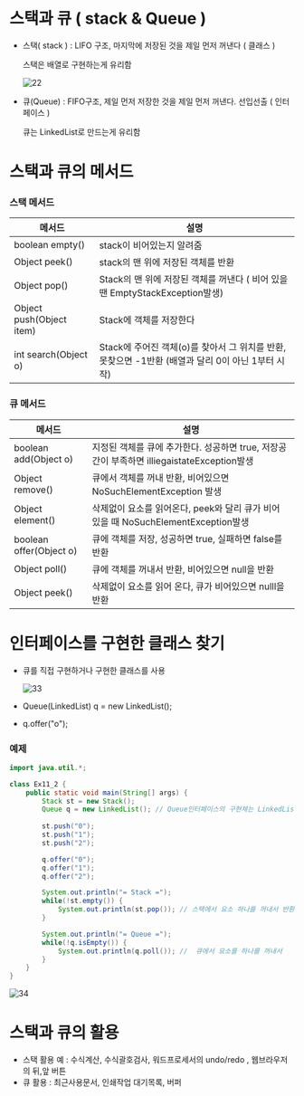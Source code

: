 # 스택과 큐 ( stack & Queue )

- 스택( stack ) : LIFO 구조, 마지막에 저장된 것을 제일 먼저 꺼낸다 ( 클래스 )

  스택은 배열로 구현하는게 유리함

  ![22](https://user-images.githubusercontent.com/86362202/141792053-8e2011dd-f240-4ca4-839c-2a9c3ff505e1.png)

- 큐(Queue) : FIFO구조, 제일 먼저 저장한 것을 제일 먼저 꺼낸다. 선입선출 ( 인터페이스 ) 

  큐는 LinkedList로 만드는게 유리함



# 스택과 큐의 메서드

### 스택 메서드

| 메서드                   | 설명                                                         |
| ------------------------ | ------------------------------------------------------------ |
| boolean empty()          | stack이 비어있는지 알려줌                                    |
| Object peek()            | stack의 맨 위에 저장된 객체를 반환                           |
| Object pop()             | Stack의 맨 위에 저장된 객체를 꺼낸다 ( 비어 있을땐 EmptyStackException발생) |
| Object push(Object item) | Stack에 객체를 저장한다                                      |
| int search(Object o)     | Stack에 주어진 객체(o)를 찾아서 그 위치를 반환, 못찾으면 -1반환 (배열과 달리 0이 아닌 1부터 시작) |

### 큐 메서드

| 메서드                  | 설명                                                         |
| ----------------------- | ------------------------------------------------------------ |
| boolean add(Object o)   | 지정된 객체를 큐에 추가한다. 성공하면 true, 저장공간이 부족하면 illiegaistateException발생 |
| Object remove()         | 큐에서 객체를 꺼내 반환, 비어있으면 NoSuchElementException 발생 |
| Object element()        | 삭제없이 요소를 읽어온다, peek와 달리 큐가 비어 있을 때 NoSuchElementException발생 |
| boolean offer(Object o) | 큐에 객체를 저장, 성공하면 true, 실패하면 false를 반환       |
| Object poll()           | 큐에 객체를 꺼내서 반환,  비어있으면 null을 반환             |
| Object peek()           | 삭제없이 요소를 읽어 온다, 큐가 비어있으면 nulll을 반환      |



# 인터페이스를 구현한 클래스 찾기

- 큐를 직접 구현하거나 구현한 클래스를 사용

  ![33](https://user-images.githubusercontent.com/86362202/141796284-84ea4801-eb25-4ec7-bc50-d6dd0cff909a.png)

- Queue(LinkedList) q = new LinkedList(); 

- q.offer("o");



### 예제

```java
import java.util.*;

class Ex11_2 {
	public static void main(String[] args) {
		Stack st = new Stack();
		Queue q = new LinkedList();	// Queue인터페이스의 구현체는 LinkedList()
		
		st.push("0");
		st.push("1");
		st.push("2");

		q.offer("0");
		q.offer("1");
		q.offer("2");

		System.out.println("= Stack =");
		while(!st.empty()) {
			System.out.println(st.pop()); // 스택에서 요소 하나를 꺼내서 반환
		}

		System.out.println("= Queue =");
		while(!q.isEmpty()) {
			System.out.println(q.poll()); //  큐에서 요소를 하나를 꺼내서 
		}
	}
}
```

![34](https://user-images.githubusercontent.com/86362202/141797934-89290326-8f4a-4131-9a39-7877b02db526.png)



# 스택과 큐의 활용

- 스택 활용 예 : 수식계산, 수식괄호검사, 워드프로세서의 undo/redo , 웹브라우저의 뒤,앞 버튼
- 큐 활용 : 최근사용문서, 인쇄작업 대기목록, 버퍼



### 



